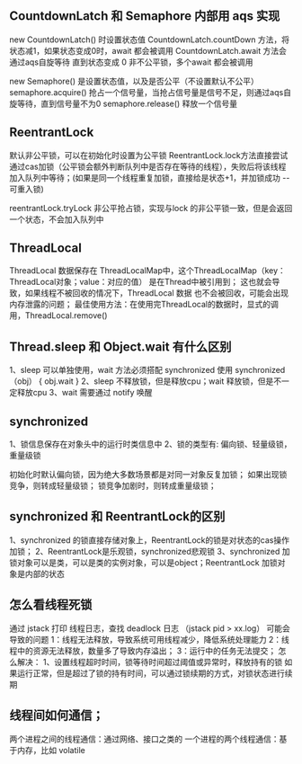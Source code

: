 ## CountdownLatch 和 Semaphore 内部用 aqs 实现
new CountdownLatch() 时设置状态值
CountdownLatch.countDown 方法，将状态减1，如果状态变成0时，await 都会被调用
CountdownLatch.await 方法会通过aqs自旋等待 直到状态变成 0
非不公平锁，多个await 都会被调用

new Semaphore() 是设置状态值，以及是否公平（不设置默认不公平）
semaphore.acquire() 抢占一个信号量，当抢占信号量是信号不足，则通过aqs自旋等待，直到信号量不为0
semaphore.release() 释放一个信号量

##  ReentrantLock 
默认非公平锁，可以在初始化时设置为公平锁
ReentrantLock.lock方法直接尝试通过cas加锁（公平锁会额外判断队列中是否存在等待的线程），失败后将该线程加入队列中等待；(如果是同一个线程重复加锁，直接给是状态+1，并加锁成功 -- 可重入锁)

reentrantLock.tryLock 非公平抢占锁，实现与lock 的非公平锁一致，但是会返回一个状态，不会加入队列中

## ThreadLocal
ThreadLocal 数据保存在 ThreadLocalMap中，这个ThreadLocalMap（key：ThreadLocal对象；value：对应的值） 是在Thread中被引用到；
这也就会导致，如果线程不被回收的情况下，ThreadLocal 数据 也不会被回收，可能会出现内存泄露的问题；
最佳使用方法：在使用完ThreadLocal的数据时，显式的调用，ThreadLocal.remove()

## Thread.sleep 和 Object.wait 有什么区别
1、sleep 可以单独使用，wait 方法必须搭配 synchronized 使用
synchronized（obj） {
    obj.wait
}
2、sleep 不释放锁，但是释放cpu；wait 释放锁，但是不一定释放cpu
3、wait 需要通过 notify 唤醒

## synchronized 
1、锁信息保存在对象头中的运行时类信息中
2、锁的类型有: 偏向锁、轻量级锁，重量级锁

初始化时默认偏向锁，因为绝大多数场景都是对同一对象反复加锁；
如果出现锁竞争，则转成轻量级锁；
锁竞争加剧时，则转成重量级锁；

## synchronized 和 ReentrantLock的区别
1、synchronized 的锁直接存储对象上，ReentrantLock的锁是对状态的cas操作加锁；
2、ReentrantLock是乐观锁，synchronized悲观锁
3、synchronized 加锁对象可以是类，可以是类的实例对象，可以是object；ReentrantLock 加锁对象是内部的状态

## 怎么看线程死锁
通过 jstack 打印 线程日志，查找 deadlock 日志 （jstack pid > xx.log）
可能会导致的问题
1：线程无法释放，导致系统可用线程减少，降低系统处理能力
2：线程中的资源无法释放，数量多了导致内存溢出；
3：运行中的任务无法提交；
怎么解决：
1、设置线程超时时间，锁等待时间超过阈值或异常时，释放持有的锁
如果运行正常，但是超过了锁的持有时间，可以通过锁续期的方式，对锁状态进行续期

## 线程间如何通信；
两个进程之间的线程通信：通过网络、接口之类的
一个进程的两个线程通信：基于内存，比如 volatile

